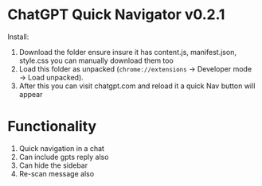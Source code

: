 # ChatGPT Quick Navigator v0.2.1
Install:
1. Download the folder ensure insure it has content.js, manifest.json, style.css you can manually download them too
2. Load this folder as unpacked (`chrome://extensions` → Developer mode → Load unpacked).
3. After this you can visit chatgpt.com and reload it a quick Nav button will appear

# Functionality
1. Quick navigation in a chat
2. Can include gpts reply also
3. Can hide the sidebar
4. Re-scan message also
